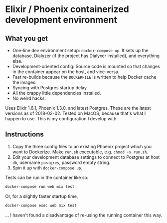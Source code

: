 # Elixir / Phoenix containerized development environment

## What you get

* One-line dev environment setup: `docker-compose up`. It sets up the database, Dialyzer (if the project has Dialyxer installed), and everything else.
* Development-oriented config: Source code is mounted so that changes in the container appear on the host, and vice-versa.
* Fast re-builds because the `DOCKERFILE` is written to help Docker cache the images.
* Syncing with Postgres startup delay.
* All the crappy little dependencies installed.
* No weird hacks.

Uses Elixir 1.6.1, Phoenix 1.3.0, and latest Postgres. These are the latest versions as of 2018-02-02. Tested on MacOS, because that's what I happen to use. This is my configuration I develop with.

## Instructions

1. Copy the three config files to an existing Phoenix project which you want to Dockerize. Make `run.sh` executable, e.g. `chmod +x run.sh`.
2. Edit your development database settings to connect to Postgres at host `db`, username `postgres`, password empty string.
3. Spin it up with `docker-compose up`.

Tests can be run in the container like so:

```bash
docker-compose run web mix test
```

Or, for a slightly faster startup time,

```bash
docker-compose exec web mix test
```

... I haven't found a disadvantage of re-using the running container this way.
